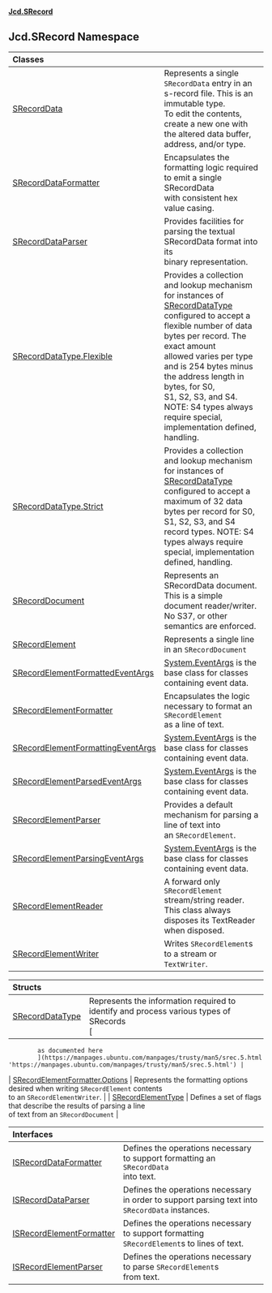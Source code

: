 #### [Jcd.SRecord](index.md 'index')

## Jcd.SRecord Namespace

| Classes | |
| :--- | :--- |
| [SRecordData](Jcd.SRecord.SRecordData.md 'Jcd.SRecord.SRecordData') | Represents a single `SRecordData` entry in an s-record file. This is an immutable type.<br/>To edit the contents, create a new one with the altered data buffer, address, and/or type. |
| [SRecordDataFormatter](Jcd.SRecord.SRecordDataFormatter.md 'Jcd.SRecord.SRecordDataFormatter') | Encapsulates the formatting logic required to emit a single SRecordData<br/>with consistent hex value casing. |
| [SRecordDataParser](Jcd.SRecord.SRecordDataParser.md 'Jcd.SRecord.SRecordDataParser') | Provides facilities for parsing the textual SRecordData format into its<br/>binary representation. |
| [SRecordDataType.Flexible](Jcd.SRecord.SRecordDataType.Flexible.md 'Jcd.SRecord.SRecordDataType.Flexible') | Provides a collection and lookup mechanism for instances of [SRecordDataType](Jcd.SRecord.SRecordDataType.md 'Jcd.SRecord.SRecordDataType')<br/>configured to accept a flexible number of data bytes per record. The exact amount<br/>allowed varies per type and is 254 bytes minus the address length in bytes, for S0,<br/>S1, S2, S3, and S4. NOTE: S4 types always require special, implementation defined, handling. |
| [SRecordDataType.Strict](Jcd.SRecord.SRecordDataType.Strict.md 'Jcd.SRecord.SRecordDataType.Strict') | Provides a collection and lookup mechanism for instances of [SRecordDataType](Jcd.SRecord.SRecordDataType.md 'Jcd.SRecord.SRecordDataType')<br/>configured to accept a maximum of 32 data bytes per record for S0, S1, S2, S3, and S4<br/>record types. NOTE: S4 types always require special, implementation defined, handling. |
| [SRecordDocument](Jcd.SRecord.SRecordDocument.md 'Jcd.SRecord.SRecordDocument') | Represents an SRecordData document. This is a simple document reader/writer.<br/>No S37, or other semantics are enforced. |
| [SRecordElement](Jcd.SRecord.SRecordElement.md 'Jcd.SRecord.SRecordElement') | Represents a single line in an `SRecordDocument` |
| [SRecordElementFormattedEventArgs](Jcd.SRecord.SRecordElementFormattedEventArgs.md 'Jcd.SRecord.SRecordElementFormattedEventArgs') | [System.EventArgs](https://docs.microsoft.com/en-us/dotnet/api/System.EventArgs 'System.EventArgs') is the base class for classes containing event data. |
| [SRecordElementFormatter](Jcd.SRecord.SRecordElementFormatter.md 'Jcd.SRecord.SRecordElementFormatter') | Encapsulates the logic necessary to format an `SRecordElement`<br/>as a line of text. |
| [SRecordElementFormattingEventArgs](Jcd.SRecord.SRecordElementFormattingEventArgs.md 'Jcd.SRecord.SRecordElementFormattingEventArgs') | [System.EventArgs](https://docs.microsoft.com/en-us/dotnet/api/System.EventArgs 'System.EventArgs') is the base class for classes containing event data. |
| [SRecordElementParsedEventArgs](Jcd.SRecord.SRecordElementParsedEventArgs.md 'Jcd.SRecord.SRecordElementParsedEventArgs') | [System.EventArgs](https://docs.microsoft.com/en-us/dotnet/api/System.EventArgs 'System.EventArgs') is the base class for classes containing event data. |
| [SRecordElementParser](Jcd.SRecord.SRecordElementParser.md 'Jcd.SRecord.SRecordElementParser') | Provides a default mechanism for parsing a line of text into<br/>an `SRecordElement`. |
| [SRecordElementParsingEventArgs](Jcd.SRecord.SRecordElementParsingEventArgs.md 'Jcd.SRecord.SRecordElementParsingEventArgs') | [System.EventArgs](https://docs.microsoft.com/en-us/dotnet/api/System.EventArgs 'System.EventArgs') is the base class for classes containing event data. |
| [SRecordElementReader](Jcd.SRecord.SRecordElementReader.md 'Jcd.SRecord.SRecordElementReader') | A forward only `SRecordElement` stream/string reader.<br/>This class always disposes its TextReader when disposed. |
| [SRecordElementWriter](Jcd.SRecord.SRecordElementWriter.md 'Jcd.SRecord.SRecordElementWriter') | Writes `SRecordElement`s to a stream or `TextWriter`. |

| Structs | |
| :--- | :--- |
| [SRecordDataType](Jcd.SRecord.SRecordDataType.md 'Jcd.SRecord.SRecordDataType') | Represents the information required to identify and process various types of SRecords<br/>[
            as documented here
            ](https://manpages.ubuntu.com/manpages/trusty/man5/srec.5.html 'https://manpages.ubuntu.com/manpages/trusty/man5/srec.5.html') |
| [SRecordElementFormatter.Options](Jcd.SRecord.SRecordElementFormatter.Options.md 'Jcd.SRecord.SRecordElementFormatter.Options') | Represents the formatting options desired when writing `SRecordElement` contents<br/>to an `SRecordElementWriter`. |
| [SRecordElementType](Jcd.SRecord.SRecordElementType.md 'Jcd.SRecord.SRecordElementType') | Defines a set of flags that describe the results of parsing a line<br/>of text from an `SRecordDocument` |

| Interfaces | |
| :--- | :--- |
| [ISRecordDataFormatter](Jcd.SRecord.ISRecordDataFormatter.md 'Jcd.SRecord.ISRecordDataFormatter') | Defines the operations necessary to support formatting an `SRecordData`<br/>into text. |
| [ISRecordDataParser](Jcd.SRecord.ISRecordDataParser.md 'Jcd.SRecord.ISRecordDataParser') | Defines the operations necessary in order to support parsing text into<br/>`SRecordData` instances. |
| [ISRecordElementFormatter](Jcd.SRecord.ISRecordElementFormatter.md 'Jcd.SRecord.ISRecordElementFormatter') | Defines the operations necessary to support formatting<br/>`SRecordElement`s to lines of text. |
| [ISRecordElementParser](Jcd.SRecord.ISRecordElementParser.md 'Jcd.SRecord.ISRecordElementParser') | Defines the operations necessary to parse `SRecordElement`s<br/>from text. |
